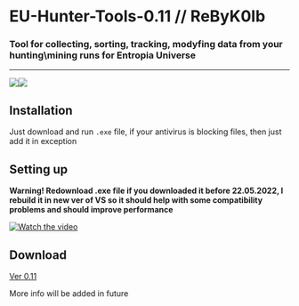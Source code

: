 # EU-Hunter-Tools-0.11 // ReByK0lb
### Tool for collecting, sorting, tracking, modyfing data from your hunting\mining runs for Entropia Universe
____
![](https://img.shields.io/badge/version-v0.11.1-blue)![](https://img.shields.io/badge/.NET-4.8%2B-green)
## Installation
Just download and run `.exe` file, if your antivirus is blocking files, then just add it in 
exception
## Setting up
__Warning! Redownload .exe file if you downloaded it before 22.05.2022, I rebuild it in new ver of VS so it should help with some compatibility
problems and should improve performance__

[![Watch the video](https://img.youtube.com/vi/1PeHOQT-Rs0/mqdefault.jpg)](https://www.youtube.com/watch?v=1PeHOQT-Rs0, "Click to watch YouTube video")

## Download
[Ver 0.11](https://github.com/EUHunterTools/EU-Hunter-Tools-0.11/archive/refs/heads/main.zip)

More info will be added in future

